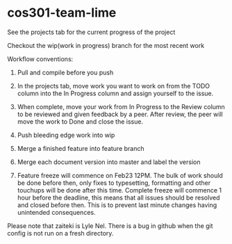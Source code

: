 # cos301-team-lime
See the projects tab for the current progress of the project

Checkout the wip(work in progress) branch for the most recent work

Workflow conventions:

1. Pull and compile before you push

2. In the projects tab, move work you want to work on from the TODO column into the In Progress column and assign yourself to the issue.

3. When complete, move your work from In Progress to the Review column to be reviewed and given feedback by a peer. After review, the peer will move the work to Done and close the issue.

3. Push bleeding edge work into wip

4. Merge a finished feature into feature branch

5. Merge each document version into master and label the version

6. Feature freeze will commence on Feb23 12PM. The bulk of work should be done before then, only fixes to typesetting, formatting and other touchups will be done after this time. Complete freeze will commence 1 hour before the deadline, this means that all issues should be resolved and closed before then. This is to prevent last minute changes having unintended consequences.

Please note that zaiteki is Lyle Nel. There is a bug in github when the git config is not run on a fresh directory.
